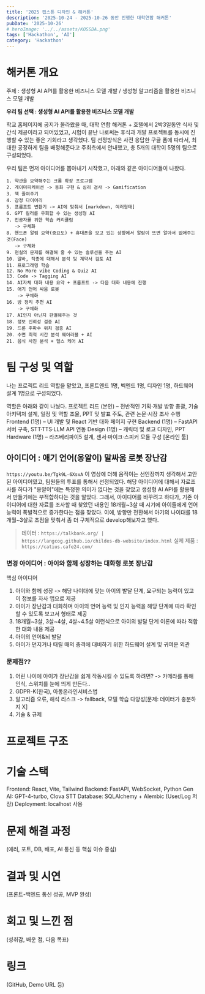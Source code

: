 ```yaml
---
title: '2025 캡스톤 디자인 & 해커톤'
description: '2025-10-24 - 2025-10-26 동안 진행한 대학연합 해커톤'
pubDate: '2025-10-26'
# heroImage: '../../assets/KOSSDA.png'
tags: ['Hackathon', 'AI']
category: 'Hackathon'
---
```


# 해커톤 개요
주제 : 생성형 AI API를 활용한 비즈니스 모델 개발 / 생성형 알고리즘을 활용한 비즈니스 모델 개발

**우리 팀 선택 : 생성형 AI API를 활용한 비즈니스 모델 개발**

학교 홈페이지에 공지가 올라왔을 때, 대학 연합 해커톤 + 호텔에서 2박3일동안 식사 및 간식 제공이라고 되어있었고, 시험이 끝난 나로써는 휴식과 개발 프로젝트를 동시에 진행할 수 있는 좋은 기회라고 생각했다.
팀 선정방식은 사전 응답한 구글 폼에 따라서, 최대한 공정하게 팀을 배정해준다고 주최측에서 안내했고, 총 5개의 대학이 5명의 팀으로 구성되었다.

우리 팀은 먼저 아이디어를 뽑아내기 시작했고, 아래와 같은 아이디어들이 나왔다.
```
1. 약관을 요약해주는 크롬 확장 프로그램 
2. 게이미피케이션 -> 동화 구현 & 심리 검사 -> Gamification
3. 책 줄여주기
4. 감정 다이어리
5. 프롬프트 변환기 -> AI에 맞춰서 [markdown, 여러형태]
6. GPT 킬러를 우회할 수 있는 생성형 AI
7. 전공자를 위한 학습 커리큘럼
   -> 구체화
8. 핸드폰 알림 요약(중요도) + 휴대폰을 보고 있는 상황에서 알람이 뜨면 알아서 없애주는 것(Face)
   -> 구체화
9. 현실의 문제를 해결해 줄 수 있는 솔루션을 주는 AI
10. 알바, 직종에 대해서 분석 및 계약서 검토 AI
11. 프로그래밍 학습
12. No More vibe Coding & Quiz AI
13. Code -> Tagging AI
14. AI자체 대화 내용 요약 + 프롬프트 -> 다음 대화 내용에 진행
15. 애기 언어 싸움 로봇
    -> 구체화
16. 방 정리 추천 AI
    -> 구체화
17. AI인지 아닌지 판별해주는 것
18. 정보 신뢰성 검증 AI
19. 드론 주파수 위치 검증 AI
20. 수면 최적 시간 분석 웨어러블 + AI
21. 음식 사진 분석 + 헬스 케어 AI
```

# 팀 구성 및 역할
나는 프로젝트 리드 역할을 맡았고, 프론트엔드 1명, 벡엔드 1명, 디자인 1명, 하드웨어 설계 1명으로 구성되었다.

역할은 아래와 같이 나눴다.
프로젝트 리드 (본인) – 전반적인 기획·개발 방향 총괄, 기술 아키텍처 설계, 일정 및 역할 조율, PPT 및 발표 주도, 관련 논문·시장 조사 수행
Frontend (1명) – UI 개발 및 React 기반 대화 페이지 구현
Backend (1명) – FastAPI 서버 구축, STT·TTS·LLM API 연동
Design (1명) – 캐릭터 및 로고 디자인, PPT
Hardware (1명) – 라즈베리파이5 설계, 센서·마이크·스피커 모듈 구성 [온라인 툴]

## 아이디어 : 애기 언어(옹알이) 말싸움 로봇 장난감
`https://youtu.be/Tgk9L-6XsvA` 이 영상에 더해 움직이는 선인장까지 생각해서 고안된 아이디어였고, 팀원들의 투표를 통해서 선정되었다.
해당 아이디어에 대해서 자료조사를 하다가 "옹알이"에는 특정한 의미가 없다는 것을 찾았고 생성형 AI API를 활용해서 만들기에는 부적합하다는 것을 알았다.
그래서, 아이디어를 바꾸려고 하다가, 기존 아이디어에 대한 자료를 조사할 때 찾았던 내용인 18개월~3살 때 시기에 아이들에게 언어 능력이 폭발적으로 증가한다는 점을 찾았다. 
이에, 방향만 전환해서 아기의 나이대를 18개월~3살로 초점을 맞춰서 좀 더 구체적으로 develop해보자고 했다.
> 데이터 : `https://talkbank.org/ | https://langcog.github.io/childes-db-website/index.html`
> 실제 제품 : `https://catius.cafe24.com/ `

### 변경 아이디어 : 아이와 함께 성장하는 대화형 로봇 장난감
핵심 아이디어
1. 아이와 함께 성장 -> 해당 나이대에 맞는 아이의 발달 단계, 요구되는 능력이 있고 이 정보를 자사 앱으로 제공
2. 아이가 장난감과 대화하며 아이의 언어 능력 및 인지 능력을 해당 단계에 따라 확인 할 수 있도록 보고서 형태로 제공
3. 18개월~3살, 3살~4살, 4살~4.5살 이런식으로 아이의 발달 단계 이론에 따라 적합한 대화 내용 제공
4. 아이의 언어&뇌 발달
5. 아이가 던지거나 때릴 때의 충격에 대비하기 위한 하드웨어 설계 및 귀여운 외관

### 문제점??
1. 어린 나이에 아이가 장난감을 쉽게 작동시킬 수 있도록 하려면? -> 카메라를 통해 인식, 스위치를 눈에 띄게 만든다..
2. GDPR-K(한국), 아동온라인서비스법
3. 알고리즘 오류, 해석 리스크 -> fallback, 모델 학습 다양성[문제: 데이터가 충분하지 X]
4. 기술 & 규제

# 프로젝트 구조


# 기술 스택
Frontend: React, Vite, Tailwind
Backend: FastAPI, WebSocket, Python
Gen AI: GPT-4-turbo, Clova STT
Database: SQLAlchemy + Alembic (User/Log 저장)
Deployment: localhost 사용

# 문제 해결 과정
(에러, 포트, DB, 배포, AI 통신 등 핵심 이슈 중심)


# 결과 및 시연
(프론트-백엔드 통신 성공, MVP 완성)


# 회고 및 느낀 점
(성취감, 배운 점, 다음 목표)


# 링크
(GitHub, Demo URL 등)